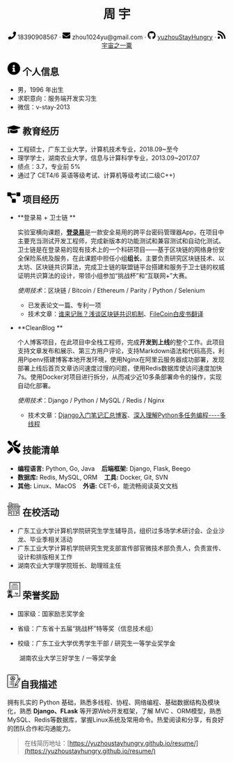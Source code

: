  <center>
     <h1>周 宇</h1>
     <div>
         <span>
             <img src="pics/phone-solid.svg" width="18px">
             18390908567
         </span>
         ·
         <span>
             <img src="pics/envelope-solid.svg" width="18px">
             zhou1024yu@gmail.com
         </span>
         ·
         <span>
             <img src="pics/github-brands.svg" width="18px">
             <a href="https://github.com/yuzhouStayHungry">yuzhouStayHungry</a>
         </span>
         ·
         <span>
             <img src="pics/rss-solid.svg" width="18px">
             <a href="https://blog.csdn.net/yuzhou_1shu">宇宙之一粟</a>
         </span>
     </div>
 </center>


## <img src="pics/info-circle-solid.svg" width="30px"> 个人信息

 - 男，1996 年出生
 - 求职意向：服务端开发实习生
 - 微信：v-stay-2013
## <img src="pics/graduation-cap-solid.svg" width="30px"> 教育经历

- 工程硕士，广东工业大学，计算机技术专业，2018.09~至今
- 理学学士，湖南农业大学，信息与计算科学专业，2013.09~2017.07
- 绩点：3.7，专业前 5%
- 通过了 CET4/6 英语等级考试、计算机等级考试(二级C++)

## <img src="pics/project-diagram-solid.svg" width="30px"> 项目经历

- **登录易 + 卫士链 **

  实验室横向课题，[**登录易**](https://denglu1.cn/main/)是一款安全易用的跨平台密码管理器App，在项目中主要充当测试开发工程师，完成新版本的功能测试和兼容测试和自动化测试。卫士链是在登录易的现有技术上的一个科研项目——基于区块链的网络身份安全保险系统及服务，在此课题中担任小组**组长**，主要负责研究区块链技术、以太坊、区块链共识算法，完成卫士链的联盟链平台搭建和服务于卫士链的权威证明共识算法的设计，带领小组参加“挑战杯”和“互联网+”大赛。

  *使用技术*：区块链 / Bitcoin / Ethereum / Parity / Python / Selenium

    - 已发表论文一篇、专利一项
    - 技术文章：[谁来记账？浅谈区块链共识机制](https://mp.weixin.qq.com/s/kBnH6S9e0lkVKEO6inOcWg)、[FileCoin白皮书翻译](https://blog.csdn.net/yuzhou_1shu/article/details/81745092)

- **CleanBlog **

  个人博客项目，在此项目中全栈工程师，完成**开发到上线**的整个工作。此项目支持文章发布和展示、第三方用户评论，支持Markdown语法和代码高亮，利用Pipenv搭建博客本地开发环境，使用Nginx在阿里云服务器成功部署，发现部署上线后首页文章访问速度过慢的问题，使用Redis数据库使访问速度加快7s。使用Docker对项目进行拆分，从而减少近10多条部署命令的操作，实现自动化部署。

  *使用技术*：Django / Python / MySQL / Redis / Nginx

    - 技术文章：[Django入门笔记汇总博客](https://blog.csdn.net/yuzhou_1shu/article/details/102983845)、[深入理解Python多任务编程----多线程](https://blog.csdn.net/yuzhou_1shu/article/details/106062061)
## <img src="pics/tools-solid.svg" width="30px"> 技能清单

<div id="skills">
        <ul>
            <li>
              <b>编程语言:</b> Python, Go, Java &nbsp;&nbsp;
              <b>后端框架:</b> Django, Flask, Beego
            </li>
            <li>
              <b>数据库:</b> Redis, MySQL, ORM &nbsp;&nbsp;
              <b>工具:</b> Docker, Git, SVN
            </li>
            <li>
              <b>其他:</b> Linux、MacOS  &nbsp;&nbsp;
              <b>外语:</b> CET-6，能流畅阅读英文文档
            </li>
        </ul>
      </div> <!-- end skills -->

## <img src="pics/activity.svg" width="30px"> 在校活动

- 广东工业大学计算机学院研究生学生辅导员，组织过多场学术研讨会、企业沙龙、毕业季相关活动
- 广东工业大学计算机学院研究生党支部宣传部官微技术部负责人，负责宣传、设计和排版相关工作
- 湖南农业大学理学院班长、助理班主任

## <img src="pics/honor.svg" width="30px"> 荣誉奖励

- 国家级：国家励志奖学金

- 省级：广东省十五届“挑战杯”特等奖（信息技术组）

- 校级：广东工业大学优秀学生干部 / 研究生一等学业奖学金

  ​			湖南农业大学三好学生 / 一等奖学金
  

## <img src="pics/resume.svg" width="30px">自我描述

拥有扎实的 Python 基础，熟悉多线程、协程、网络编程、基础数据结构及模块化，熟悉 **Django、FLask** 等开源Web开发框架，了解 MVC 、ORM模型，熟悉MySQL、Redis等数据库，掌握Linux系统及常用命令。热爱阅读和分享，有良好的团队合作和沟通能力。

> 在线简历地址：[https://yuzhoustayhungry.github.io/resume/](https://yuzhoustayhungry.github.io/resume/)

